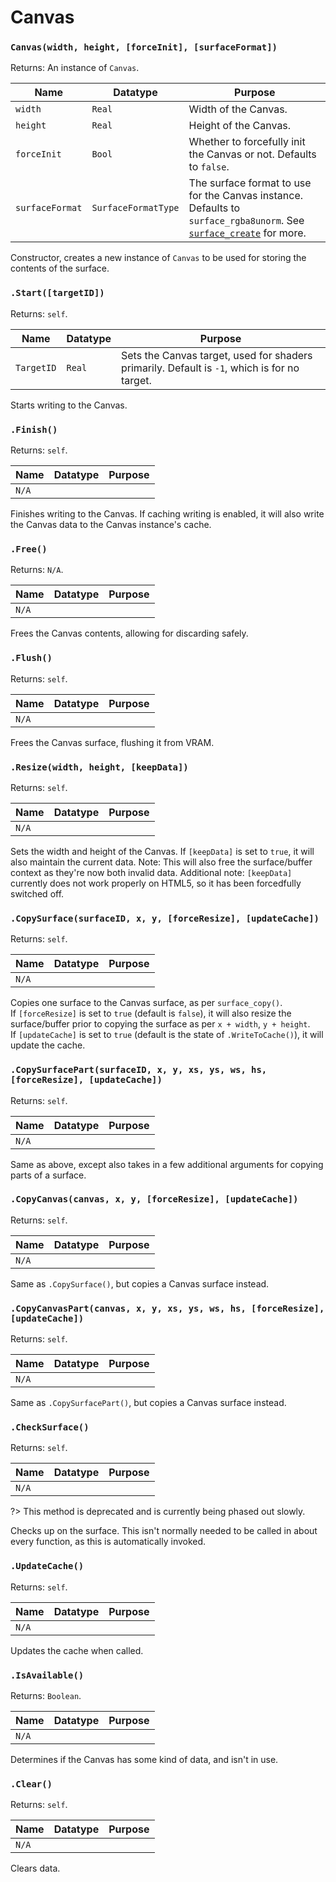 # Canvas

### `Canvas(width, height, [forceInit], [surfaceFormat])`

Returns: An instance of `Canvas`.

|Name|Datatype|Purpose|
|---|---|---|
|`width`|`Real`|Width of the Canvas.|
|`height`|`Real`|Height of the Canvas.|
|`forceInit`|`Bool`|Whether to forcefully init the Canvas or not. Defaults to `false`.|
|`surfaceFormat`|`SurfaceFormatType`|The surface format to use for the Canvas instance. Defaults to `surface_rgba8unorm`. See [`surface_create`](https://manual.yoyogames.com/GameMaker_Language/GML_Reference/Drawing/Surfaces/surface_create.htm) for more.|

Constructor, creates a new instance of `Canvas` to be used for storing the contents of the surface.

### `.Start([targetID])`

Returns: `self`.

|Name|Datatype|Purpose|
|---|---|---|
|`TargetID`|`Real`|Sets the Canvas target, used for shaders primarily. Default is `-1`, which is for no target.|

Starts writing to the Canvas.

### `.Finish()`

Returns: `self`.

|Name|Datatype|Purpose|
|---|---|---|
|`N/A`|||

Finishes writing to the Canvas. If caching writing is enabled, it will also write the Canvas data to the Canvas instance's cache.

### `.Free()`

Returns: `N/A`.

|Name|Datatype|Purpose|
|---|---|---|
|`N/A`|||

Frees the Canvas contents, allowing for discarding safely.

### `.Flush()`

Returns: `self`.

|Name|Datatype|Purpose|
|---|---|---|
|`N/A`|||

Frees the Canvas surface, flushing it from VRAM.

### `.Resize(width, height, [keepData])`

Returns: `self`.

|Name|Datatype|Purpose|
|---|---|---|
|`N/A`|||

Sets the width and height of the Canvas. If `[keepData]` is set to `true`, it will also maintain the current data.
Note: This will also free the surface/buffer context as they're now both invalid data.
Additional note: `[keepData]` currently does not work properly on HTML5, so it has been forcedfully switched off.

### `.CopySurface(surfaceID, x, y, [forceResize], [updateCache])`<br>

Returns: `self`.

|Name|Datatype|Purpose|
|---|---|---|
|`N/A`|||

Copies one surface to the Canvas surface, as per `surface_copy()`. <br>
If `[forceResize]` is set to `true` (default is `false`), it will also resize the surface/buffer prior to copying the surface as per `x + width`, `y + height`. <br>
If `[updateCache]` is set to `true` (default is the state of `.WriteToCache()`), it will update the cache.

### `.CopySurfacePart(surfaceID, x, y, xs, ys, ws, hs, [forceResize], [updateCache])`<br>

Returns: `self`.

|Name|Datatype|Purpose|
|---|---|---|
|`N/A`|||

Same as above, except also takes in a few additional arguments for copying parts of a surface.

### `.CopyCanvas(canvas, x, y, [forceResize], [updateCache])`<br>

Returns: `self`.

|Name|Datatype|Purpose|
|---|---|---|
|`N/A`|||

Same as `.CopySurface()`, but copies a Canvas surface instead.

### `.CopyCanvasPart(canvas, x, y, xs, ys, ws, hs, [forceResize], [updateCache])`<br>

Returns: `self`.

|Name|Datatype|Purpose|
|---|---|---|
|`N/A`|||

Same as `.CopySurfacePart()`, but copies a Canvas surface instead.

### `.CheckSurface()`<br>

Returns: `self`.

|Name|Datatype|Purpose|
|---|---|---|
|`N/A`|||

?> This method is deprecated and is currently being phased out slowly.<br>

Checks up on the surface. This isn't normally needed to be called in about every function, as this is automatically invoked.

### `.UpdateCache()`<br>

Returns: `self`.

|Name|Datatype|Purpose|
|---|---|---|
|`N/A`|||

Updates the cache when called.

### `.IsAvailable()`<br>

Returns: `Boolean`.

|Name|Datatype|Purpose|
|---|---|---|
|`N/A`|||

Determines if the Canvas has some kind of data, and isn't in use.

### `.Clear()`<br>

Returns: `self`.

|Name|Datatype|Purpose|
|---|---|---|
|`N/A`|||

Clears data. 